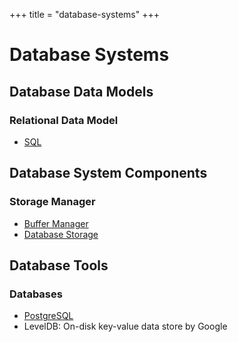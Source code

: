 +++
title = "database-systems"
+++

# Database Systems

## Database Data Models

### Relational Data Model

- [SQL](./sql)

## Database System Components

### Storage Manager

- [Buffer Manager](./buffer-manager)
- [Database Storage](./database-storage)

## Database Tools

### Databases

- [PostgreSQL](./postgres)
- LevelDB: On-disk key-value data store by Google
